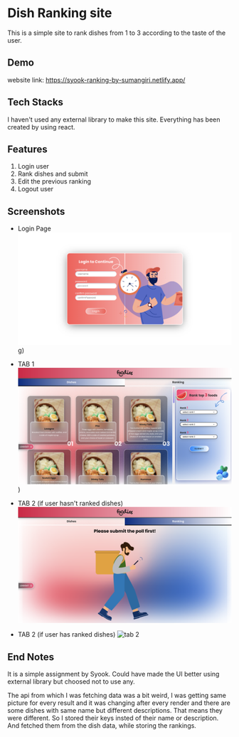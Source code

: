 

# Dish Ranking site

This is a simple site to rank dishes from 1 to 3 according to the taste of the user.

## Demo

website link: https://syook-ranking-by-sumangiri.netlify.app/


## Tech Stacks
 
 I haven't used any external library to make this site. Everything has been created by using react.


## Features

1. Login user
2. Rank dishes and submit
3. Edit the previous ranking 
4. Logout user


## Screenshots

- Login Page 
![login Page](https://github.com/SumanJK/syook_dish_ranking/blob/main/screenshots/Screenshot%202022-08-14%20at%207.40.40%20PM.png)g)

- TAB 1
![tab1](https://github.com/SumanJK/syook_dish_ranking/blob/main/screenshots/Screenshot%202022-08-14%20at%207.41.18%20PM.png))

- TAB 2 (if user hasn't ranked dishes)
![tab2](https://github.com/SumanJK/syook_dish_ranking/blob/main/screenshots/Screenshot%202022-08-14%20at%207.41.28%20PM.png)

- TAB 2 (if user has ranked dishes)
![tab 2](https://github.com/SumanJK/syook_dish_ranking/blob/main/screenshots/Screenshot%202022-08-14%20at%207.41.45%20PM.png)

## End Notes

It is a simple assignment by Syook. Could have made the UI better using external library but choosed not to use any. 

The api from which I was fetching data was a bit weird, I was getting same picture for every result and it was changing after every render and there are some dishes with same name but different descriptions. That means they were different. So I stored their keys insted of their name or description. And fetched them from the dish data, while storing the rankings.





